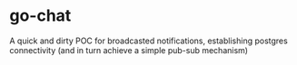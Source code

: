 # go-chat
A quick and dirty POC for broadcasted notifications, establishing postgres connectivity (and in turn achieve a simple pub-sub mechanism)
